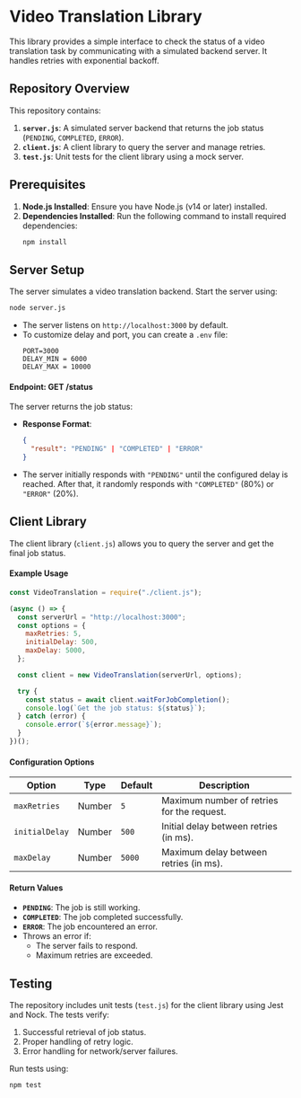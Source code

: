 # Video Translation Library

This library provides a simple interface to check the status of a video translation task by communicating with a simulated backend server. It handles retries with exponential backoff.

## **Repository Overview**

This repository contains:

1. **`server.js`**: A simulated server backend that returns the job status (`PENDING`, `COMPLETED`, `ERROR`).
2. **`client.js`**: A client library to query the server and manage retries.
3. **`test.js`**: Unit tests for the client library using a mock server.

## **Prerequisites**

1. **Node.js Installed**: Ensure you have Node.js (v14 or later) installed.
2. **Dependencies Installed**: Run the following command to install required dependencies:
   ```bash
   npm install
   ```

## **Server Setup**

The server simulates a video translation backend. Start the server using:

```bash
node server.js
```

- The server listens on `http://localhost:3000` by default.
- To customize delay and port, you can create a `.env` file:
  ```dotenv
  PORT=3000
  DELAY_MIN = 6000
  DELAY_MAX = 10000
  ```

#### **Endpoint: GET /status**

The server returns the job status:

- **Response Format**:
  ```json
  {
    "result": "PENDING" | "COMPLETED" | "ERROR"
  }
  ```
- The server initially responds with `"PENDING"` until the configured delay is reached. After that, it randomly responds with `"COMPLETED"` (80%) or `"ERROR"` (20%).

## **Client Library**

The client library (`client.js`) allows you to query the server and get the final job status.

#### **Example Usage**

```javascript
const VideoTranslation = require("./client.js");

(async () => {
  const serverUrl = "http://localhost:3000";
  const options = {
    maxRetries: 5,
    initialDelay: 500,
    maxDelay: 5000,
  };

  const client = new VideoTranslation(serverUrl, options);

  try {
    const status = await client.waitForJobCompletion();
    console.log(`Get the job status: ${status}`);
  } catch (error) {
    console.error(`${error.message}`);
  }
})();
```

#### **Configuration Options**

| **Option**     | **Type** | **Default** | **Description**                            |
| -------------- | -------- | ----------- | ------------------------------------------ |
| `maxRetries`   | Number   | `5`         | Maximum number of retries for the request. |
| `initialDelay` | Number   | `500`       | Initial delay between retries (in ms).     |
| `maxDelay`     | Number   | `5000`      | Maximum delay between retries (in ms).     |

#### **Return Values**

- **`PENDING`**: The job is still working.
- **`COMPLETED`**: The job completed successfully.
- **`ERROR`**: The job encountered an error.
- Throws an error if:
  - The server fails to respond.
  - Maximum retries are exceeded.

## **Testing**

The repository includes unit tests (`test.js`) for the client library using Jest and Nock. The tests verify:

1. Successful retrieval of job status.
2. Proper handling of retry logic.
3. Error handling for network/server failures.

Run tests using:

```bash
npm test
```
